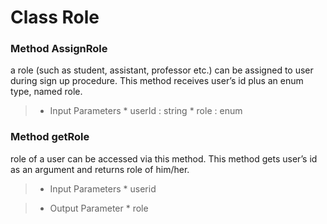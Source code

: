 # Class Role #

### Method AssignRole ###

a role (such as student, assistant, professor etc.) can be assigned to user during sign up procedure. This method receives user’s id plus an enum type, named role.

> - Input Parameters
    * userId : string
    * role : enum

### Method getRole ###

role of a user can be accessed via this method. This method gets user’s id as an argument and returns role of him/her.

> - Input Parameters
    * userid

> - Output Parameter
    * role
